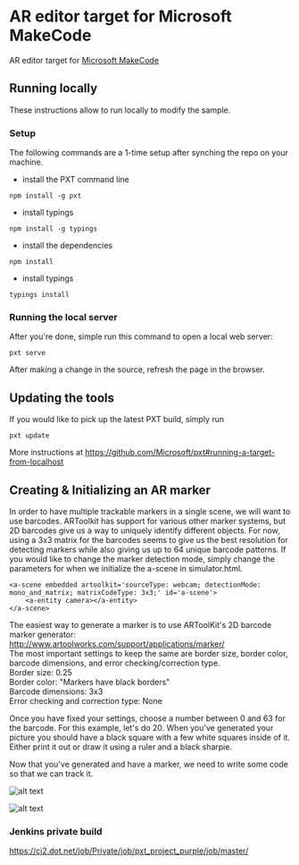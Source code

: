 # AR editor target for Microsoft MakeCode

AR editor target for
[Microsoft MakeCode](https://github.com/Microsoft/pxt)

## Running locally

These instructions allow to run locally to modify the sample.

### Setup

The following commands are a 1-time setup after synching the repo on your machine.

* install the PXT command line
```
npm install -g pxt
```
* install typings
```
npm install -g typings
```
* install the dependencies
```
npm install
```
* install typings
```
typings install
```

### Running the local server

After you're done, simple run this command to open a local web server:
```
pxt serve
```

After making a change in the source, refresh the page in the browser.

## Updating the tools

If you would like to pick up the latest PXT build, simply run
```
pxt update
```

More instructions at https://github.com/Microsoft/pxt#running-a-target-from-localhost 

## Creating & Initializing an AR marker
In order to have multiple trackable markers in a single scene, we will want to use barcodes. ARToolkit has support for various other marker systems, but 2D barcodes give us a way to uniquely identify different objects. For now, using a 3x3 matrix for the barcodes seems to give us the best resolution for detecting markers while also giving us up to 64 unique barcode patterns. If you would like to change the marker detection mode, simply change the parameters for when we initialize the a-scene in simulator.html.

```
<a-scene embedded artoolkit='sourceType: webcam; detectionMode: mono_and_matrix; matrixCodeType: 3x3;' id='a-scene'>
    <a-entity camera></a-entity>
</a-scene>
```    

The easiest way to generate a marker is to use ARToolKit's 2D barcode marker generator: http://www.artoolworks.com/support/applications/marker/  
The most important settings to keep the same are border size, border color, barcode dimensions, and error checking/correction type.  
Border size: 0.25  
Border color: "Markers have black borders"  
Barcode dimensions: 3x3  
Error checking and correction type: None  

Once you have fixed your settings, choose a number between 0 and 63 for the barcode. For this example, let's do 20. When you've generated your picture you should have a black square with a few white squares inside of it. Either print it out or draw it using a ruler and a black sharpie.

Now that you've generated and have a marker, we need to write some code so that we can track it.

![alt text](https://github.com/Microsoft/pxt-ar/blob/master/examples/example1.png)

![alt text](https://github.com/Microsoft/pxt-ar/blob/master/examples/AR_MARKER_CODES/00.png)

### Jenkins private build

https://ci2.dot.net/job/Private/job/pxt_project_purple/job/master/


